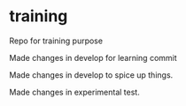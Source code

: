 # training
Repo for training purpose

Made changes in develop for learning commit

Made changes in develop to spice up things.

Made changes in experimental test.
